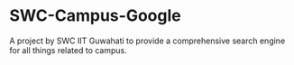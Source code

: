 # SWC-Campus-Google
A project by SWC IIT Guwahati to provide a comprehensive search engine for all things related to campus.

